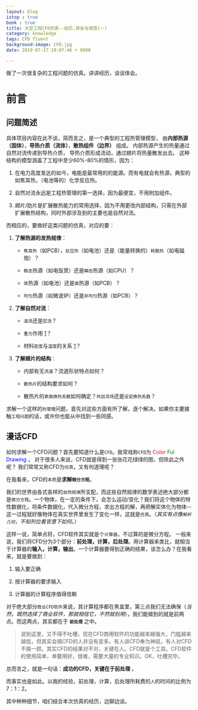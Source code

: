 ```yaml
---
layout: blog
istop : true
book : true
title: 大型工程CFD仿真--经历,体会与感悟(一)
category: knowledge
tags: CFD fluent
background-image: CFD.jpg
date: 2019-07-17 19:07:46 + 0800

---
```

做了一次很复杂的工程问题的仿真。讲讲经历，谈谈体会。<!-- more -->


# 前言

## 问题简述

具体项目内容在此不谈，简而言之，是一个典型的工程热管理模型，
由**内部热源（固体）**，**导热介质（流体）**，**散热组件（边界）** 组成。
内部热源产生的热量通过自然对流传递到导热介质，
导热介质形成流动，通过翅片将热量散发出去。
这种结构的模型涵盖了工程中至少60%-80%的情形，因为：

1. 在电力高度发达的如今，电能是最常用的的能源。而有电就会有热源，典型的如焦耳热，（电池等的）化学反应热。

2. 自然对流永远是工程热管理的第一选择，因为最便宜，不用附加组件。

3. 翅片/肋片是扩展散热能力的常用选择，因为不用更改内部结构，只需在外部扩展散热结构，同时外部涉及到的主要也是自然对流。

而相应的，要做好这类问题的仿真，对应的要：

1. **了解热源的发热规律**：

    * `焦耳热`（如PCB），`反应热`（如电池）还是（能量转换的）`耗散热`（如电磁炮）？

    * `稳态`热源（如电饭煲）还是`瞬态`热源（如CPU）？

    * `体`热源（如电池）还是`面`热源（如PCB）？

    * `均匀`热源（如微波炉）还是`非均匀`热源（如PCB）？

2. **了解自然对流**：

    * `湍流`还是`层流`？

    * `重力`作用 [1]？

    * 材料`密度`与`温度`的关系 [1]？

3. **了解翅片的结构**：

    * 内部有无`流道`？流道形状特点如何？

    * `散热片`的结构要求如何？

    * 散热片的`表面换热系数`如何确定？`外加流场`还是`设定换热系数`？

求解一个这样的`热管理`问题，首先对这些方面有所了解，逐个解决。如果你主要接触`工程问题`的话，或许你也能从中找到一些同感。

[1]: 自然对流的机理为温度变化导致流体密度变化，在重力的影响下产生浮力，从而产生流动，故而必须考虑重力影响及流体密度随温度的变化。

## 漫话CFD

如何求解一个CFD问题？首先要知道什么是`CFD`。我常戏称`CFD`为 <font color=red> Color </font>
<font color=#008000>Ful</font> <font color=Blue>Drawing</font> ，
对于很多人来说，CFD就是得到一张张花花绿绿的图，但除此之外呢？
我们常常又称CFD为`仿真`，又有何道理呢？

在我看来，CFD的`本质`是**求解`微分方程`**。

我们的世界由各式各样的`自然规律`所支配，而这些自然规律的数学表述绝大部分都是`微分方程`。一个物体，在一定的条件下，会怎么运动/变化？我们将这个物体的特性数据化，将条件数据化，代入微分方程，求出方程的解，再把解实体化为物体--这一过程就好像物体在真实世界里发生了变化一样，这就是`仿真`。（*其实有点像`解析几何`，不知列位看官意下如何。*）

这样一说，简单点将，CFD软件其实就是个`计算器`，不过算的是微分方程。
一般来说，我们将CFD分为3个部分：**前处理，计算，后处理**。用计算器来类比，就相当于计算器的**输入，计算，输出**。一个计算器要得到正确的结果，该怎么办？在我看来，就是要做到：

1. 输入要正确

2. 按计算器的要求输入

3. 计算器的计算程序值得信赖

对于绝大部分`商业CFD软件`来说，其计算程序都在黑盒里，第三点我们无法确保（*当然，既然选择了商业软件，那就相信它，不然就别用*），我们能做到的就是前两点。而这两点，其实都在于 **`前处理`** 之中。

>说到这里，又不得不吐槽，现在CFD商用软件的功能越来越强大，门槛越来越低，但其实会搞CFD的人并没有变多。有人讲CFD奉为神祇，有人对CFD不屑一顾。其实CFD的结果对不对，关键在人。CFD就是个工具。CFD软件的使用简单，单要用好，很难，需要大量的专业知识。OK，吐槽完毕。

总而言之，就是一句话：**成功的CFD，关键在于前处理** 。

而事实也是如此。以我的经验，前处理，计算，后处理所耗费的`人`的时间的比例为7：1：2。

其中种种细节，咱们结合本次仿真的经历，边聊边谈。